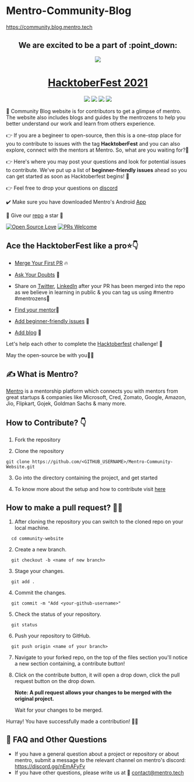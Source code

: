 # Mentro-Community-Blog 

https://community.blog.mentro.tech

<h2 align="center">We are excited to be a part of :point_down:</h2>

<p align="center">
    <a href="https://hacktoberfest.digitalocean.com/">
        <img src="https://user-images.githubusercontent.com/72685035/134015433-aec59d97-a8d7-407a-88fd-5e3edebc2b77.png">
    </a>
</p>

<h1 align="center"> <a href="https://github.com/Mentro-Org/Mentro-Community-Blog/">HacktoberFest 2021</a></h1>

<p align="center">
 <img src="https://img.shields.io/discord/861211593580085278?label=Discord&logo=Discord&logoColor=%2354d747" >
  <img src="https://img.shields.io/github/contributors/Mentro-Org/Mentro-Community-Website?color=yellow&logo=Github&logoColor=yellow" >
  
  <img src="https://img.shields.io/github/stars/Mentro-Org/Mentro-Community-Website?color=%2354d747)](https://github.com/Mentro-Org/Mentro-Community-Website/stargazers" >
  <img src="https://img.shields.io/github/forks/Mentro-Org/Mentro-Community-Website?color=red&logo=Github&logoColor=%2354d747)](https://github.com/Mentro-Org/Mentro-Community-Website/network)" >
</p>

<!-- ![Discord](https://img.shields.io/discord/861211593580085278?label=Discord&logo=Discord&logoColor=%2354d747)
![GitHub contributors](https://img.shields.io/github/contributors/Mentro-Org/Mentro-Community-Website?color=%2354d747&logo=Github&logoColor=%2354d747) 
[![GitHub issues](https://img.shields.io/github/issues/Mentro-Org/Mentro-Community-Website)](https://github.com/Mentro-Org/Mentro-Community-Website/issues) 
[![GitHub stars](https://img.shields.io/github/stars/Mentro-Org/Mentro-Community-Website?color=%2354d747)](https://github.com/Mentro-Org/Mentro-Community-Website/stargazers)
[![GitHub forks](https://img.shields.io/github/forks/Mentro-Org/Mentro-Community-Website?color=%2354d747&logo=Github&logoColor=%2354d747)](https://github.com/Mentro-Org/Mentro-Community-Website/network) -->

:memo: Community Blog website is for contributors to get a glimpse of mentro. The website also includes blogs and guides by the mentrozens to help you better understand our work and learn from others experience. 

:point_right: If you are a begineer to open-source, then this is a one-stop place for you to contribute to issues with the tag **HacktoberFest** and you can also explore, connect with the mentors at Mentro. So, what are you waiting for?🎉

:point_right: Here's where you may post your questions and look for potential issues to contribute. We've put up a list of **beginner-friendly issues** ahead so you can get started as soon as Hacktoberfest begins! 🚀 

:point_right: Feel free to drop your questions on [discord](https://discord.gg/nEmAFyFv)

:heavy_check_mark: Make sure you have downloaded Mentro's Android [App](https://play.google.com/store/apps/details?id=com.mentro.mentro_app)

💯 Give our [repo](https://github.com/Mentro-Org/Mentro-Community-Blog) a star 🌟 

[![Open Source Love](https://badges.frapsoft.com/os/v2/open-source.svg?v=103)](https://github.com/Mentro-Community-Blog)
[![PRs Welcome](https://img.shields.io/badge/PRs-welcome-red.svg?style=flat&logo=git)](https://github.com/Mentro-Org/Mentro-Community-Blog) 

## Ace the HacktoberFest like a pro⭐:point_down:

- [Merge Your First PR](#your-first-pr) 🔥

- [Ask Your Doubts](https://discord.gg/nEmAFyFv) 💬

- Share on [Twitter](https://twitter.com/MentroOfficial), [LinkedIn](https://www.linkedin.com/company/mentro-official/) after your PR has been merged into the repo as we believe in learning in public & you can tag us using #mentro #mentrozens📣

- [Find your mentor](https://play.google.com/store/apps/details?id=com.mentro.mentro_app)🤝

- [Add beginner-friendly issues](#contributing) 🙏

- [Add blog](https://community.blog.mentro.tech/) 📖

Let's help each other to complete the [Hacktoberfest](https://hacktoberfest.digitalocean.com/) challenge! 🚀 

May the open-source be with you🎉🎉

## :writing_hand: What is Mentro?
[Mentro](https://mentro.tech/app) is a mentorship platform which connects you with mentors from great startups & companies like Microsoft, Cred, Zomato, Google, Amazon, Jio, Flipkart, Gojek, Goldman Sachs & many more. 

## How to Contribute? :point_down:

1. Fork the repository

3. Clone the repository  
```
git clone https://github.com/<GITHUB_USERNAME>/Mentro-Community-Website.git 
```
3. Go into the directory containing the project, and get started

4. To know more about the setup and how to contribute visit [here](/contributing.md) 


## How to make a pull request? 	:man_technologist:

1. After cloning the repository you can switch to the cloned repo on your local machine.
```
  cd community-website
```
2. Create a new branch.
```
  git checkout -b <name of new branch>
```
3. Stage your changes.
```
  git add .
```
4. Commit the changes.
```
  git commit -m "Add <your-github-username>"
```
5. Check the status of your repository.
```
  git status
```
6. Push your repository to GitHub.
```
  git push origin <name of your branch>
```
7. Navigate to your forked repo, on the top of the files section you'll notice a new section containing, a contribute button!

8. Click on the contribute button, it will open a drop down, click the pull request button on the drop down. 

   **Note: A pull request allows your changes to be merged with the original project.**
   
   Wait for your changes to be merged.

Hurray! You have successfully made a contribution! :partying_face:🎉

## :speech_balloon: FAQ and Other Questions 

- If you have a general question about a project or repository or about mentro, submit a message to the relevant channel on mentro's discord: https://discord.gg/nEmAFyFv
- If you have other questions, please write us at 	:e-mail: contact@mentro.tech

